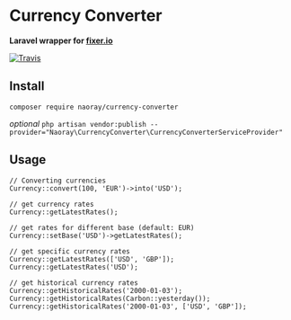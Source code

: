 # Currency Converter
**Laravel wrapper for [fixer.io](https://fixer.io)**

[![Travis](https://img.shields.io/travis/byte5digital/currency-converter.svg?style=flat-square)]()

## Install
`composer require naoray/currency-converter`

*optional*
`php artisan vendor:publish --provider="Naoray\CurrencyConverter\CurrencyConverterServiceProvider"`

## Usage

```
// Converting currencies
Currency::convert(100, 'EUR')->into('USD');

// get currency rates
Currency::getLatestRates();

// get rates for different base (default: EUR)
Currency::setBase('USD')->getLatestRates();

// get specific currency rates
Currency::getLatestRates(['USD', 'GBP']);
Currency::getLatestRates('USD');

// get historical currency rates
Currency::getHistoricalRates('2000-01-03');
Currency::getHistoricalRates(Carbon::yesterday());
Currency::getHistoricalRates('2000-01-03', ['USD', 'GBP']);
```